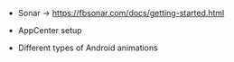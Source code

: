 - Sonar -> https://fbsonar.com/docs/getting-started.html
- AppCenter setup

- Different types of Android animations
